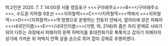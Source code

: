 피고인은 2020. 7. 7. 14:00경 서울 영등포구 <<<구아래주소>>>B<<</구아래주소>>>, 수도권 지하철 9호선 <<<지하철역>>>C<<</지하철역>>>역에서 <<<지하철역>>>D<<</지하철역>>>역 방향으로 운행하는 전동차 안에서, 옆자리에 앉은 피해자 <<<내국인이름>>>E<<</내국인이름>>>(가명, 여, 21세)와 좁은 자리 문제로 시비가 되어 다투는 과정에서 피해자의 왼쪽 허벅지를 휴대전화기로 툭툭치고 갑자기 피해자의 성기에 가까운 위 허벅지 안쪽 살을 손으로 쥐어 잡아 강제로 추행하였다.
